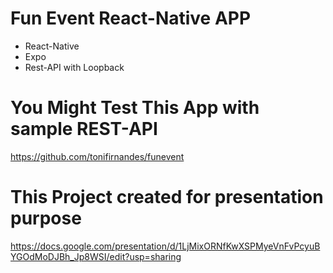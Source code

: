 # Fun Event React-Native APP
- React-Native
- Expo
- Rest-API with Loopback

# You Might Test This App with sample REST-API
https://github.com/tonifirnandes/funevent

# This Project created for presentation purpose
https://docs.google.com/presentation/d/1LjMixORNfKwXSPMyeVnFvPcyuBYGOdMoDJBh_Jp8WSI/edit?usp=sharing